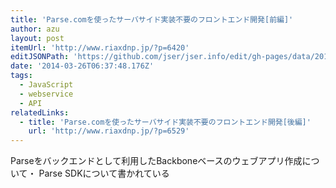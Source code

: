 ```yaml
---
title: 'Parse.comを使ったサーバサイド実装不要のフロントエンド開発[前編]'
author: azu
layout: post
itemUrl: 'http://www.riaxdnp.jp/?p=6420'
editJSONPath: 'https://github.com/jser/jser.info/edit/gh-pages/data/2014/03/index.json'
date: '2014-03-26T06:37:48.176Z'
tags:
  - JavaScript
  - webservice
  - API
relatedLinks:
  - title: 'Parse.comを使ったサーバサイド実装不要のフロントエンド開発[後編]'
    url: 'http://www.riaxdnp.jp/?p=6529'
---
```

Parseをバックエンドとして利用したBackboneベースのウェブアプリ作成について・
Parse SDKについて書かれている

